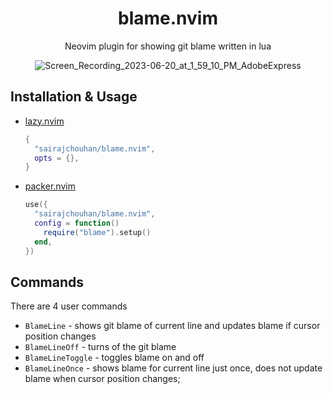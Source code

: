 <div align="center">

# blame.nvim

Neovim plugin for showing git blame written in lua

![Screen_Recording_2023-06-20_at_1_59_10_PM_AdobeExpress](https://github.com/sairajchouhan/blame.nvim/assets/57995897/0897bd72-7354-475c-b546-36dfeeafea35)


</div>


## Installation & Usage

- [lazy.nvim](https://github.com/folke/lazy.nvim)

  ```lua
  {
    "sairajchouhan/blame.nvim",
    opts = {},
  }
  ```

- [packer.nvim](https://github.com/wbthomason/packer.nvim)

  ```lua
  use({
    "sairajchouhan/blame.nvim",
    config = function()
      require("blame").setup()
    end,
  })
  ```

## Commands
There are 4 user commands

- `BlameLine` - shows git blame of current line and updates blame if cursor position changes
- `BlameLineOff` - turns of the git blame
- `BlameLineToggle` - toggles blame on and off
- `BlameLineOnce` - shows blame for current line just once, does not update blame when cursor position changes;
